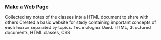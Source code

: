### Make a Web Page
Collected my notes of the classes into a HTML document to share with others
Created a basic website for study containing important concepts of each lesson separated by topics.
Technologies Used: HTML, Structured documents, HTML classes, CSS

